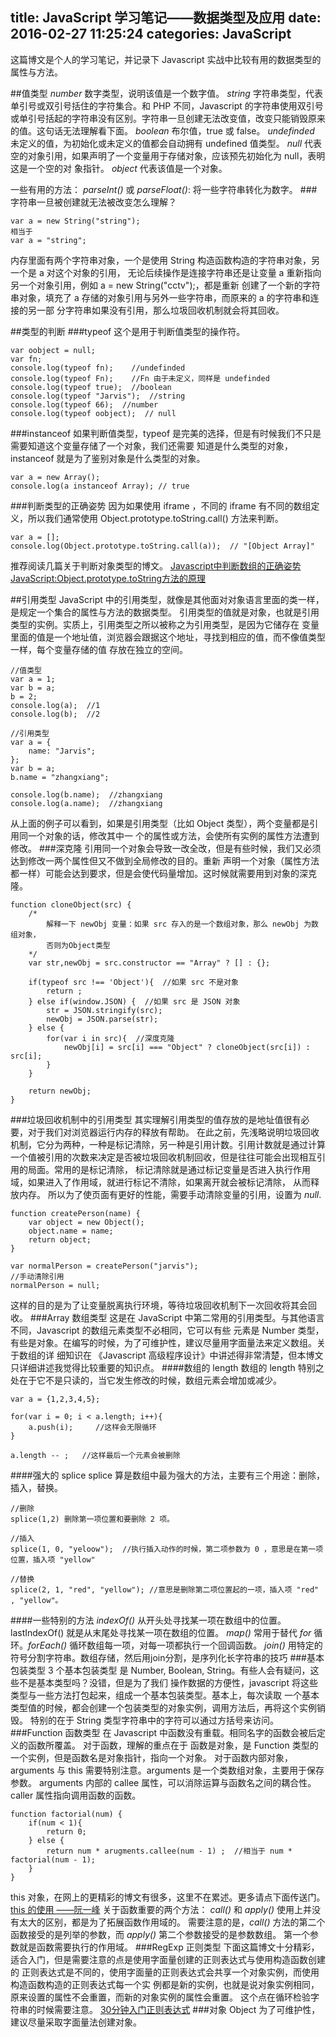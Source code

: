 ﻿title: JavaScript 学习笔记——数据类型及应用
date: 2016-02-27 11:25:24
categories: JavaScript
---
这篇博文是个人的学习笔记，并记录下 Javascript 实战中比较有用的数据类型的属性与方法。
<!--more-->
##值类型
*number* 数字类型，说明该值是一个数字值。
*string* 字符串类型，代表单引号或双引号括住的字符集合。和 PHP 不同，Javascript 的字符串使用双引号
或单引号括起的字符串没有区别。字符串一旦创建无法改变值，改变只能销毁原来的值。这句话无法理解看下面。
*boolean* 布尔值，true 或 false。
*undefinded* 未定义的值，为初始化或未定义的值都会自动拥有 undefined 值类型。
*null* 代表空的对象引用，如果声明了一个变量用于存储对象，应该预先初始化为 null，表明这是一个空的对
象指针。
*object* 代表该值是一个对象。

一些有用的方法：
*parseInt()* 或 *parseFloat()*: 将一些字符串转化为数字。
###字符串一旦被创建就无法被改变怎么理解？
```
var a = new String("string");
相当于
var a = "string";
```
内存里面有两个字符串对象，一个是使用 String 构造函数构造的字符串对象，另一个是 a 对这个对象的引用，
无论后续操作是连接字符串还是让变量 a 重新指向另一个对象引用，例如 a = new String("cctv");，都是重新
创建了一个新的字符串对象，填充了 a 存储的对象引用与另外一些字符串，而原来的 a 的字符串和连接的另一部
分字符串如果没有引用，那么垃圾回收机制就会将其回收。

##类型的判断
###typeof
这个是用于判断值类型的操作符。
```
var oobject = null;
var fn;
console.log(typeof fn);    //undefinded
console.log(typeof Fn);    //Fn 由于未定义，同样是 undefinded
console.log(typeof true);  //boolean
console.log(typeof "Jarvis");  //string
console.log(typeof 66);  //number
console.log(typeof oobject);  // null
```
###instanceof
如果判断值类型，typeof 是完美的选择，但是有时候我们不只是需要知道这个变量存储了一个对象，我们还需要
知道是什么类型的对象，instanceof 就是为了鉴别对象是什么类型的对象。
```
var a = new Array();
console.log(a instanceof Array); // true
```
###判断类型的正确姿势
因为如果使用 iframe ，不同的 iframe 有不同的数组定义，所以我们通常使用 Object.prototype.toString.call() 方法来判断。
```
var a = [];
console.log(Object.prototype.toString.call(a));  // "[Object Array]"
```
推荐阅读几篇关于判断对象类型的博文。
[Javascript中判断数组的正确姿势](http://www.tuicool.com/articles/2q6FB3Z)
[JavaScript:Object.prototype.toString方法的原理](http://www.cnblogs.com/ziyunfei/archive/2012/11/05/2754156.html)

##引用类型
JavaScript 中的引用类型，就像是其他面对对象语言里面的类一样，是规定一个集合的属性与方法的数据类型。
引用类型的值就是对象，也就是引用类型的实例。实质上，引用类型之所以被称之为引用类型，是因为它储存在
变量里面的值是一个地址值，浏览器会跟据这个地址，寻找到相应的值，而不像值类型一样，每个变量存储的值
存放在独立的空间。
```
//值类型
var a = 1;
var b = a;
b = 2;
console.log(a);  //1
console.log(b);  //2

//引用类型
var a = {
    name: "Jarvis";
};
var b = a;
b.name = "zhangxiang";

console.log(b.name);  //zhangxiang
console.log(a.name);  //zhangxiang
```
从上面的例子可以看到，如果是引用类型（比如 Object 类型），两个变量都是引用同一个对象的话，修改其中一
个的属性或方法，会使所有实例的属性方法遭到修改。
###深克隆
引用同一个对象会导致一改全改，但是有些时候，我们又必须达到修改一两个属性但又不做到全局修改的目的。重新
声明一个对象（属性方法都一样）可能会达到要求，但是会使代码量增加。这时候就需要用到对象的深克隆。
```
function cloneObject(src) {
    /*
        解释一下 newObj 变量：如果 src 存入的是一个数组对象，那么 newObj 为数组对象，
        否则为Object类型
    */
    var str,newObj = src.constructor == "Array" ? [] : {};
    
    if(typeof src !== 'Object'){  //如果 src 不是对象
        return ;
    } else if(window.JSON) {  //如果 src 是 JSON 对象
        str = JSON.stringify(src);
        newObj = JSON.parse(str);
    } else {  
        for(var i in src){  //深度克隆
            newObj[i] = src[i] === "Object" ? cloneObject(src[i]) : src[i];
        }
    }
    
    return newObj;
}
```
###垃圾回收机制中的引用类型
其实理解引用类型的值存放的是地址值很有必要，对于我们对浏览器运行内存的释放有帮助。
在此之前，先浅略说明垃圾回收机制，它分为两种，一种是标记清除，另一种是引用计数。引用计数就是通过计算
一个值被引用的次数来决定是否被垃圾回收机制回收，但是往往可能会出现相互引用的局面。常用的是标记清除，
标记清除就是通过标记变量是否进入执行作用域，如果进入了作用域，就进行标记不清除，如果离开就会被标记清除，
从而释放内存。
所以为了使页面有更好的性能，需要手动清除变量的引用，设置为 *null*.
```
function createPerson(name) {
    var object = new Object();
    object.name = name;
    return object;
}

var normalPerson = createPerson("jarvis");
//手动清除引用
normalPerson = null;
```
这样的目的是为了让变量脱离执行环境，等待垃圾回收机制下一次回收将其会回收。
###Array 数组类型
这是在 JavaScript 中第二常用的引用类型。与其他语言不同，Javascript 的数组元素类型不必相同，它可以有些
元素是 Number 类型，有些是对象。在编写的时候，为了可维护性，建议尽量用字面量法来定义数组。关于数组的详
细知识在 《Javascript 高级程序设计》中讲述得非常清楚，但本博文只详细讲述我觉得比较重要的知识点。
####数组的 length
数组的 length 特别之处在于它不是只读的，当它发生修改的时候，数组元素会增加或减少。
```
var a = {1,2,3,4,5};

for(var i = 0; i < a.length; i++){
    a.push(i);     //这样会无限循环
}

a.length -- ;   //这样最后一个元素会被删除
```
####强大的 splice
splice 算是数组中最为强大的方法，主要有三个用途：删除，插入，替换。
```
//删除
splice(1,2) 删除第一项位置和要删除 2 项。

//插入
splice(1, 0, "yeloow");  //执行插入动作的时候，第二项参数为 0 ，意思是在第一项位置，插入项 "yellow"

//替换
splice(2, 1, "red", "yellow"); //意思是删除第二项位置起的一项，插入项 "red" , "yellow"。
```
####一些特别的方法
*indexOf()*  从开头处寻找某一项在数组中的位置。lastIndexOf() 就是从末尾处寻找某一项在数组的位置。
*map()* 常用于替代 *for* 循环。*forEach()* 循环数组每一项，对每一项都执行一个回调函数。
*join()* 用特定的符号分割字符串。数组存储，然后用join分割，是序列化长字符串的技巧
###基本包装类型
3 个基本包装类型 是 Number, Boolean, String。有些人会有疑问，这些不是基本类型吗？没错，但是为了我们
操作数据的方便性，javascript 将这些类型与一些方法打包起来，组成一个基本包装类型。基本上，每次读取
一个基本类型值的时候，都会创建一个包装类型的对象实例，调用方法后，再将这个实例销毁。
特别的在于 String 类型字符串中的字符可以通过方括号来访问。
###Function 函数类型
在 Javascript 中函数没有重载。相同名字的函数会被后定义的函数所覆盖。
对于函数，理解的重点在于 函数是对象，是 Function 类型的一个实例，但是函数名是对象指针，指向一个对象。
对于函数内部对象，arguments 与 this 需要特别注意。arguments 是一个类数组对象，主要用于保存参数。
arguments 内部的 callee 属性，可以消除运算与函数名之间的耦合性。caller 属性指向调用函数的函数。
```
function factorial(num) {
    if(num < 1){
        return 0;
    } else {
        return num * arugments.callee(num - 1) ;  //相当于 num * factorial(num - 1);
    }
}
```
this 对象，在网上的更精彩的博文有很多，这里不在累述。更多请点下面传送门。
[this 的使用 ——阮一峰](http://www.ruanyifeng.com/blog/2010/04/using_this_keyword_in_javascript.html)
关于函数重要的两个方法： *call()* 和 *apply()* 使用上并没有太大的区别，都是为了拓展函数作用域的。
需要注意的是，*call()* 方法的第二个函数接受的是列举的参数，而 *apply()* 第二个参数接受的是参数数组。
第一个参数就是函数需要执行的作用域。
###RegExp 正则类型
下面这篇博文十分精彩，适合入门，但是需要注意的点是使用字面量创建的正则表达式与使用构造函数创建的
正则表达式是不同的，使用字面量的正则表达式会共享一个对象实例，而使用构造函数构造的正则表达式每一个实
例都是新的实例，也就是说对象实例相同，原来设置的属性不会重置，而新的对象实例的属性会重置。
这个点在循环检验字符串的时候需要注意。
[30分钟入门正则表达式](http://deerchao.net/tutorials/regex/regex.htm)
###对象 Object
为了可维护性，建议尽量采取字面量法创建对象。




